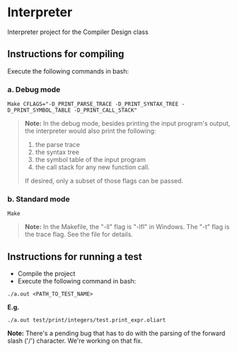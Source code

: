# Interpreter
Interpreter project for the Compiler Design class

## Instructions for compiling

Execute the following commands in bash:

### a. Debug mode

```
Make CFLAGS="-D_PRINT_PARSE_TRACE -D_PRINT_SYNTAX_TREE -D_PRINT_SYMBOL_TABLE -D_PRINT_CALL_STACK"
```

> **Note:** In the debug mode, besides printing the input program's output, the interpreter would also print the following:
> 
> 1. the parse trace
> 2. the syntax tree
> 3. the symbol table of the input program
> 4. the call stack for any new function call. 
> 
> If desired, only a subset of those flags can be passed.

### b. Standard mode

```
Make
```

> **Note:** In the Makefile, the "-ll" flag is "-lfl" in Windows. The "-t" flag is the trace flag. See the file for details.

## Instructions for running a test

- Compile the project
- Execute the following command in bash:
```
./a.out <PATH_TO_TEST_NAME>
```

**E.g.** 

```
./a.out test/print/integers/test.print_expr.oliart
```

**Note:** There's a pending bug that has to do with the parsing of the forward slash ('/') character. We're working on that fix.